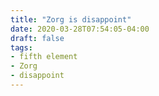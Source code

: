 ```yaml
---
title: "Zorg is disappoint"
date: 2020-03-28T07:54:05-04:00
draft: false
tags:
- fifth element
- Zorg
- disappoint
---
```

